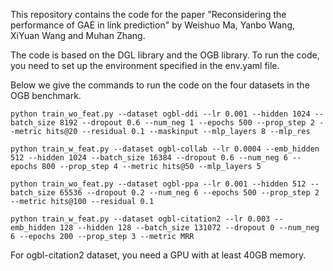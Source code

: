 This repository contains the code for the paper "Reconsidering the performance of GAE in link prediction" by Weishuo Ma, Yanbo Wang, XiYuan Wang and Muhan Zhang.

The code is based on the DGL library and the OGB library. To run the code, you need to set up the environment specified in the env.yaml file.

Below we give the commands to run the code on the four datasets in the OGB benchmark.


```python train_wo_feat.py --dataset ogbl-ddi --lr 0.001 --hidden 1024 --batch_size 8192 --dropout 0.6 --num_neg 1 --epochs 500 --prop_step 2 --metric hits@20 --residual 0.1 --maskinput --mlp_layers 8 --mlp_res```

```python train_w_feat.py --dataset ogbl-collab --lr 0.0004 --emb_hidden 512 --hidden 1024 --batch_size 16384 --dropout 0.6 --num_neg 6 --epochs 800 --prop_step 4 --metric hits@50 --mlp_layers 5```

```python train_wo_feat.py --dataset ogbl-ppa --lr 0.001 --hidden 512 --batch_size 65536 --dropout 0.2 --num_neg 6 --epochs 500 --prop_step 2 --metric hits@100 --residual 0.1```

```python train_w_feat.py --dataset ogbl-citation2 --lr 0.003 --emb_hidden 128 --hidden 128 --batch_size 131072 --dropout 0 --num_neg 6 --epochs 200 --prop_step 3 --metric MRR```


For ogbl-citation2 dataset, you need a GPU with at least 40GB memory.